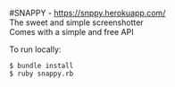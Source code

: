 #SNAPPY - https://snppy.herokuapp.com/  
The sweet and simple screenshotter  
Comes with a simple and free API

To run locally:

```
$ bundle install  
$ ruby snappy.rb  
```
